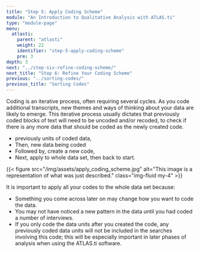 ```yaml
---
title: "Step 5: Apply Coding Scheme"
module: "An Introduction to Qualitative Analysis with ATLAS.ti"
type: "module-page"
menu:
  atlasti:
    parent: "atlasti"
    weight: 22
    identifier: "step-5-apply-coding-scheme"
    pre: 3
depth: 3
next: "../step-six-refine-coding-scheme/"
next_title: "Step 6: Refine Your Coding Scheme"
previous: "../sorting-codes/"
previous_title: "Sorting Codes"
---
```

Coding is an iterative process, often requiring several cycles. As you code additional transcripts, new themes and ways of thinking about your data are likely to emerge. This iterative process usually dictates that previously coded blocks of text will need to be uncoded and/or recoded, to check if there is any more data that should be coded as the newly created code.

<ul class="sr-only iterative-code">
    <li>previously units of coded data,</li>
    <li>Then, new data being coded</li>
    <li>Followed by, create a new code,</li>
    <li>Next, apply to whole data set, then back to start.</li>
</ul>

{{< figure src="/img/assets/apply_coding_scheme.jpg" alt="This image is a representation of what was just described." class="img-fluid my-4" >}}

It is important to apply all your codes to the whole data set because:

* Something you come across later on may change how you want to code the data.
* You may not have noticed a new pattern in the data until you had coded a number of interviews.
* If you only code the data units after you created the code, any previously coded data units will not be included in the searches involving this code; this will be especially important in later phases of analysis when using the ATLAS.ti software.
